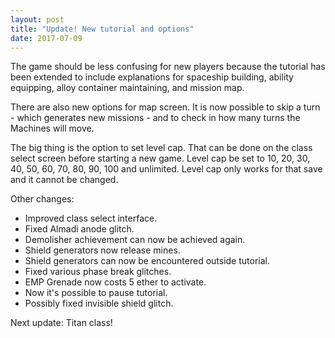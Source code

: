 ```yaml
---
layout: post
title: "Update! New tutorial and options"
date: 2017-07-09
---
```


The game should be less confusing for new players because the tutorial has been extended to include explanations for spaceship building, ability equipping, alloy container maintaining, and mission map.

There are also new options for map screen.
It is now possible to skip a turn - which generates new missions - and to check in how many turns the Machines will move.

The big thing is the option to set level cap.
That can be done on the class select screen before starting a new game.
Level cap be set to 10, 20, 30, 40, 50, 60, 70, 80, 90, 100 and unlimited.
Level cap only works for that save and it cannot be changed.

Other changes:

* Improved class select interface.
* Fixed Almadi anode glitch.
* Demolisher achievement can now be achieved again.
* Shield generators now release mines.
* Shield generators can now be encountered outside tutorial.
* Fixed various phase break glitches.
* EMP Grenade now costs 5 ether to activate.
* Now it's possible to pause tutorial.
* Possibly fixed invisible shield glitch.

Next update: Titan class!

